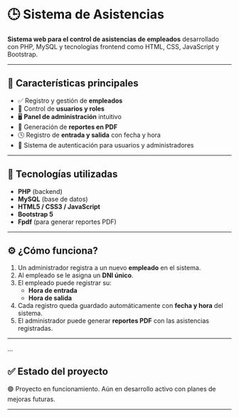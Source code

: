 # 🕒 Sistema de Asistencias

**Sistema web para el control de asistencias de empleados** desarrollado con PHP, MySQL y tecnologías frontend como HTML, CSS, JavaScript y Bootstrap.

---

## 🚀 Características principales

- ✅ Registro y gestión de **empleados**
- 🔐 Control de **usuarios y roles**
- 🖥️ **Panel de administración** intuitivo
- 🧾 Generación de **reportes en PDF**
- 🕓 Registro de **entrada y salida** con fecha y hora
- 👤 Sistema de autenticación para usuarios y administradores

---

## 🧩 Tecnologías utilizadas

- **PHP** (backend)
- **MySQL** (base de datos)
- **HTML5 / CSS3 / JavaScript**
- **Bootstrap 5**
- **Fpdf** (para generar reportes PDF)

---

## ⚙️ ¿Cómo funciona?

1. Un administrador registra a un nuevo **empleado** en el sistema.
2. Al empleado se le asigna un **DNI único**.
3. El empleado puede registrar su:
   - **Hora de entrada**
   - **Hora de salida**
4. Cada registro queda guardado automáticamente con **fecha y hora** del sistema.
5. El administrador puede generar **reportes PDF** con las asistencias registradas.

---

...

## ✅ Estado del proyecto

🟢 Proyecto en funcionamiento. Aún en desarrollo activo con planes de mejoras futuras.

---




